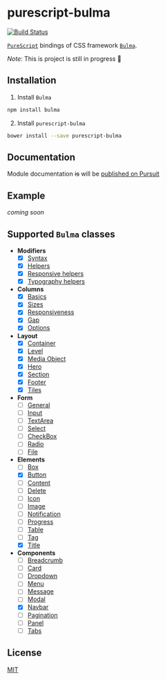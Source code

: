 # purescript-bulma

[![Build Status](https://travis-ci.org/sectore/purescript-bulma.svg?branch=master)](https://travis-ci.org/sectore/purescript-bulma)

[`PureScript`](http://www.purescript.org/) bindings of CSS framework [`Bulma`](https://github.com/jgthms/bulma).


_Note:_ This is project is still in progress :construction_worker:


## Installation

1. Install `Bulma`
```bash
npm install bulma
```

2. Install `purescript-bulma`
```bash
bower install --save purescript-bulma
```

## Documentation

Module documentation ~~is~~ will be [published on Pursuit](http://pursuit.purescript.org/packages/purescript-bulma)

## Example

_coming soon_

## Supported `Bulma` classes

- **Modifiers**
  * [x] [Syntax](https://bulma.io/documentation/modifiers/syntax/)
  * [x] [Helpers](https://bulma.io/documentation/modifiers/helpers/)
  * [x] [Responsive helpers](https://bulma.io/documentation/modifiers/responsive-helpers/)
  * [x] [Typography helpers](https://bulma.io/documentation/modifiers/typography-helpers/)
- **Columns**
  * [x] [Basics](https://bulma.io/documentation/columns/basics/)
  * [x] [Sizes](https://bulma.io/documentation/columns/sizes/)
  * [x] [Responsiveness](https://bulma.io/documentation/columns/responsiveness/)
  * [x] [Gap](https://bulma.io/documentation/columns/gap/)
  * [x] [Options](https://bulma.io/documentation/columns/options/)
- **Layout**
  * [x] [Container](https://bulma.io/documentation/layout/container/)
  * [x] [Level](https://bulma.io/documentation/layout/level/)
  * [x] [Media Object](https://bulma.io/documentation/layout/media-object/)
  * [x] [Hero](https://bulma.io/documentation/layout/hero/)
  * [x] [Section](https://bulma.io/documentation/layout/section/)
  * [x] [Footer](https://bulma.io/documentation/layout/footer/)
  * [x] [Tiles](https://bulma.io/documentation/layout/tiles/)
- **Form**
  * [ ] [General](https://bulma.io/documentation/form/general/)
  * [ ] [Input](https://bulma.io/documentation/form/input/)
  * [ ] [TextArea](https://bulma.io/documentation/form/textarea/)
  * [ ] [Select](https://bulma.io/documentation/form/select/)
  * [ ] [CheckBox](https://bulma.io/documentation/form/checkbox/)
  * [ ] [Radio](https://bulma.io/documentation/form/radio/)
  * [ ] [File](https://bulma.io/documentation/form/file/)
- **Elements**
  * [ ] [Box](https://bulma.io/documentation/elements/box/)
  * [x] [Button](https://bulma.io/documentation/elements/button/)
  * [ ] [Content](https://bulma.io/documentation/elements/content/)
  * [ ] [Delete](https://bulma.io/documentation/elements/delete/)
  * [ ] [Icon](https://bulma.io/documentation/elements/icon/)
  * [ ] [Image](https://bulma.io/documentation/elements/image/)
  * [ ] [Notification](https://bulma.io/documentation/elements/notification/)
  * [ ] [Progress](https://bulma.io/documentation/elements/progress/)
  * [ ] [Table](https://bulma.io/documentation/elements/Table/)
  * [ ] [Tag](https://bulma.io/documentation/elements/Tag/)
  * [X] [Title](https://bulma.io/documentation/elements/Title/)
- **Components**
  * [ ] [Breadcrumb](https://bulma.io/documentation/components/breadcrumb/)
  * [ ] [Card](https://bulma.io/documentation/components/card/)
  * [ ] [Dropdown](https://bulma.io/documentation/components/dropdown/)
  * [ ] [Menu](https://bulma.io/documentation/components/menu/)
  * [ ] [Message](https://bulma.io/documentation/components/message/)
  * [ ] [Modal](https://bulma.io/documentation/components/modal/)
  * [x] [Navbar](https://bulma.io/documentation/components/navbar/)
  * [ ] [Pagination](https://bulma.io/documentation/components/pagination/)
  * [ ] [Panel](https://bulma.io/documentation/components/panel/)
  * [ ] [Tabs](https://bulma.io/documentation/components/tabs/)

## License

[MIT](./LICENSE)
